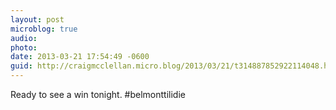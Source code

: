 ```yaml
---
layout: post
microblog: true
audio: 
photo: 
date: 2013-03-21 17:54:49 -0600
guid: http://craigmcclellan.micro.blog/2013/03/21/t314887852922114048.html
---
```

Ready to see a win tonight. #belmonttilidie
